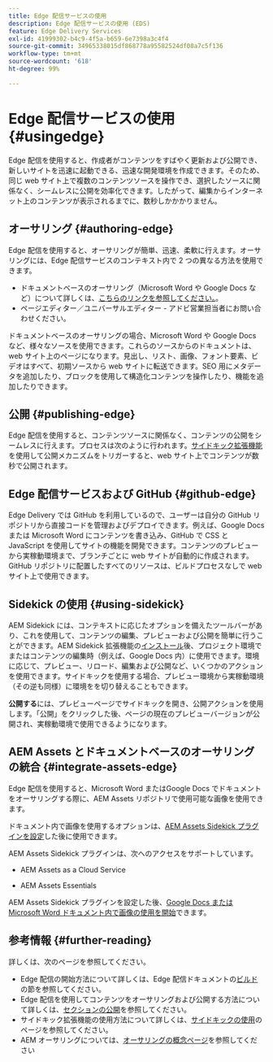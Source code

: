 ```yaml
---
title: Edge 配信サービスの使用
description: Edge 配信サービスの使用 (EDS)
feature: Edge Delivery Services
exl-id: 41999302-b4c9-4f5a-b659-6e7398a3c4f4
source-git-commit: 34965338015df868778a95582524df08a7c5f136
workflow-type: tm+mt
source-wordcount: '618'
ht-degree: 99%

---
```


# Edge 配信サービスの使用 {#usingedge}

Edge 配信を使用すると、作成者がコンテンツをすばやく更新および公開でき、新しいサイトを迅速に起動できる、迅速な開発環境を作成できます。そのため、同じ web サイト上で複数のコンテンツソースを操作でき、選択したソースに関係なく、シームレスに公開を効率化できます。したがって、編集からインターネット上のコンテンツが表示されるまでに、数秒しかかかりません。

## オーサリング {#authoring-edge}

Edge 配信を使用すると、オーサリングが簡単、迅速、柔軟に行えます。オーサリングには、Edge 配信サービスのコンテキスト内で 2 つの異なる方法を使用できます。

* ドキュメントベースのオーサリング（Microsoft Word や Google Docs など）について詳しくは、[こちらのリンクを参照してください。](https://www.hlx.live/docs/authoring)。
* ページエディター／ユニバーサルエディター - アドビ営業担当者にお問い合わせください。

ドキュメントベースのオーサリングの場合、Microsoft Word や Google Docs など、様々なソースを使用できます。これらのソースからのドキュメントは、web サイト上のページになります。見出し、リスト、画像、フォント要素、ビデオはすべて、初期ソースから web サイトに転送できます。SEO 用にメタデータを追加したり、ブロックを使用して構造化コンテンツを操作したり、機能を追加したりできます。

## 公開 {#publishing-edge}

Edge 配信を使用すると、コンテンツソースに関係なく、コンテンツの公開をシームレスに行えます。プロセスは次のように行われます。[サイドキック拡張機能](#using-sidekick)を使用して公開メカニズムをトリガーすると、web サイト上でコンテンツが数秒で公開されます。

## Edge 配信サービスおよび GitHub {#github-edge}

Edge Delivery では GitHub を利用しているので、ユーザーは自分の GitHub リポジトリから直接コードを管理およびデプロイできます。例えば、Google Docs または Microsoft Word にコンテンツを書き込み、GitHub で CSS と JavaScript を使用してサイトの機能を開発できます。コンテンツのプレビューから実稼動環境まで、ブランチごとに web サイトが自動的に作成されます。GitHub リポジトリに配置したすべてのリソースは、ビルドプロセスなしで web サイト上で使用できます。

## Sidekick の使用 {#using-sidekick}

AEM Sidekick には、コンテキストに応じたオプションを備えたツールバーがあり、これを使用して、コンテンツの編集、プレビューおよび公開を簡単に行うことができます。AEM Sidekick 拡張機能の[インストール](https://www.hlx.live/docs/sidekick-extension)後、プロジェクト環境でまたはコンテンツの編集時（例えば、Google Docs 内）に使用できます。環境に応じて、プレビュー、リロード、編集および公開など、いくつかのアクションを使用できます。サイドキックを使用する場合、プレビュー環境から実稼動環境（その逆も同様）に環境をを切り替えることもできます。

**公開する**&#x200B;には、プレビューページでサイドキックを開き、公開アクションを使用します。「公開」をクリックした後、ページの現在のプレビューバージョンが公開され、実稼動環境で使用できるようになります。

## AEM Assets とドキュメントベースのオーサリングの統合 {#integrate-assets-edge}

Edge 配信を使用すると、Microsoft Word またはGoogle Docs でドキュメントをオーサリングする際に、AEM Assets リポジトリで使用可能な画像を使用できます。

ドキュメント内で画像を使用するオプションは、[AEM Assets Sidekick プラグインを設定](https://www.hlx.live/developer/configuring-aem-assets-sidekick-plugin)した後に使用できます。

AEM Assets Sidekick プラグインは、次へのアクセスをサポートしています。

* AEM Assets as a Cloud Service

* AEM Assets Essentials

AEM Assets Sidekick プラグインを設定した後、[Google Docs または Microsoft Word ドキュメント内で画像の使用を開始](https://www.hlx.live/docs/aem-assets-sidekick-plugin)できます。

## 参考情報 {#further-reading}

詳しくは、次のページを参照してください。

* Edge 配信の開始方法について詳しくは、Edge 配信ドキュメントの[ビルド](https://www.hlx.live/docs/#build)の節を参照してください。
* Edge 配信を使用してコンテンツをオーサリングおよび公開する方法について詳しくは、[セクションの公開](https://www.hlx.live/docs/authoring)を参照してください。
* サイドキック拡張機能の使用方法について詳しくは、[サイドキックの使用](https://www.hlx.live/docs/sidekick)のページを参照してください。
* AEM オーサリングについては、[オーサリングの概念ページ](https://experienceleague.adobe.com/docs/experience-manager-cloud-service/content/sites/authoring/getting-started/concepts.html?lang=ja)を参照してください
